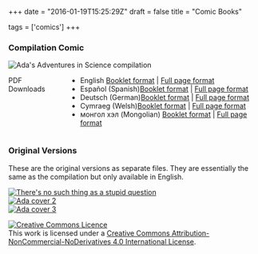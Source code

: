 +++
date = "2016-01-19T15:25:29Z"
draft = false
title = "Comic Books"

tags = ['comics']
+++

<div class="row">
  <h3>Compilation Comic</h3>
</div>
<div class="row">
  <div class="four columns">
    <div class="paper">
      <img src="/images/compilation_cover.jpg" alt="Ada's Adventures in Science compilation"  class="u-max-full-width" />
    </div>
  </div>

  <div class="eight columns">
  <p>PDF Downloads</p>
  <ul>
    <li>English <a href="/comics/ada_booklet_EN.pdf" class="text-link">Booklet format</a> | <a href="/comics/ada_full_EN.pdf" class="text-link">Full page format</a></li>
    <li>Espa&ntilde;ol (Spanish)<a href="/comics/ada_booklet_ES.pdf" class="text-link">Booklet format</a> | <a href="/comics/ada_full_ES.pdf" class="text-link">Full page format</a></li>
    <li>Deutsch (German)<a href="/comics/ada_booklet_DE.pdf" class="text-link">Booklet format</a> | <a href="/comics/ada_full_DE.pdf" class="text-link">Full page format</a></li>
    <li>Cymraeg (Welsh)<a href="/comics/ada_booklet_CY.pdf" class="text-link">Booklet format</a> | <a href="/comics/ada_full_CY.pdf" class="text-link">Full page format</a></li>
    <li>монгол хэл (Mongolian) <a href="/comics/ada_booklet_MN.pdf" class="text-link">Booklet format</a> | <a href="/comics/ada_full_MN.pdf" class="text-link">Full page format</a></li>

  </ul>
  </div>
</div>

<div class="row">
  <h3>Original Versions</h3>
  <p>These are the original versions as separate files. They are essentially the same as the compilation but only available in English.</p>
  </div>

<div class="row">
  <div class="four columns">
    <div class="paper">
      <a href="/comics/No_Stupid_Questions_A5_single_web.pdf"><img src="/images/No_Stupid_Questions_A5_singlepages.jpg" alt="There's no such thing as a stupid question" class="u-max-full-width"/></a>
    </div>
  </div>
  <div class="four columns">
    <div class="paper">
    <a href="/comics/Robotic_Telescopes_comic_v1.pdf"><img src="/images/ada_2_cover.jpg" alt="Ada cover 2" class="u-max-full-width" /></a>
    </div>
  </div>
  <div class="four columns">
    <div class="paper">
    <a href="/comics/discoveries_comic_a4.pdf"><img src="/images/discoveries_comic_cover.jpg" alt="Ada cover 3" class="u-max-full-width" /></a>
    </div>
  </div>
</div>

<div class="row">
  <p><a href="http://creativecommons.org/licenses/by-nc-nd/4.0/" rel="license"><img alt="Creative Commons Licence" src="https://i.creativecommons.org/l/by-nc-nd/4.0/88x31.png" style="border-width: 0;"/></a><br/>This work is licensed under a <a href="http://creativecommons.org/licenses/by-nc-nd/4.0/" rel="license"  class="text-link">Creative Commons Attribution-NonCommercial-NoDerivatives 4.0 International License</a>.</p>
</div>
